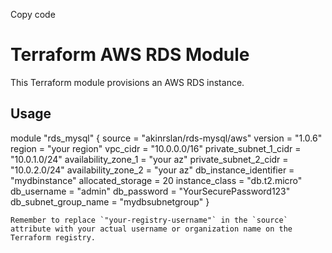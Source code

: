 Copy code
# Terraform AWS RDS Module

This Terraform module provisions an AWS RDS instance.

## Usage

module "rds_mysql" {
  source  = "akinrslan/rds-mysql/aws"
  version = "1.0.6"
  region                    = "your region"
  vpc_cidr                  = "10.0.0.0/16"
  private_subnet_1_cidr     = "10.0.1.0/24"
  availability_zone_1       = "your az"
  private_subnet_2_cidr     = "10.0.2.0/24"
  availability_zone_2       = "your az"
  db_instance_identifier    = "mydbinstance"
  allocated_storage         = 20
  instance_class            = "db.t2.micro"
  db_username               = "admin"
  db_password               = "YourSecurePassword123"
  db_subnet_group_name      = "mydbsubnetgroup"
}



```hcl
Remember to replace `"your-registry-username"` in the `source` attribute with your actual username or organization name on the Terraform registry.